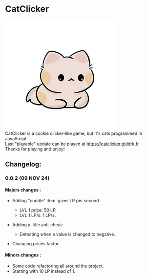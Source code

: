 # CatClicker
<img src="assets/pastleCat.png" alt="The cute cat you should click on!"> <br>
CatClicker is a cookie clicker-like game, but it's cats programmed in JavaSrcipt <br>
Last "playable" update can be played at https://catclicker.glddrk.fr <br>
Thanks for playing and enjoy!

## Changelog:

### 0.0.2 (09 NOV 24)
#### Majors changes :
- Adding "cuddle" item: gives LP per second
    - LVL 1 price: 50 LP,
    - LVL 1 LP/s: 1 LP/s.

- Adding a little anti-cheat:
    - Detecting when a value is changed to negative.

- Changing prices factor.

#### Minors changes :
- Some code refactoring all around the project.
- Starting with 10 LP instead of 1.
